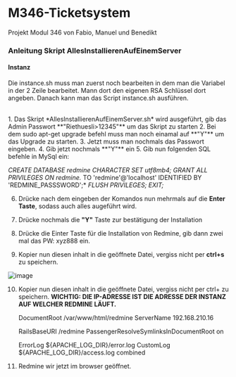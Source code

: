 # M346-Ticketsystem
Projekt Modul 346 von Fabio, Manuel und Benedikt

### Anleitung Skript AllesInstallierenAufEinemServer
#### Instanz 
Die instance.sh muss man zuerst noch bearbeiten in dem man die Variabel in der 2 Zeile bearbeitet. Mann dort den eigenen RSA Schlüssel dort angeben.
Danach kann man das Script instance.sh ausführen.


<br>
1. Das Skript *AllesInstallierenAufEinemServer.sh* wird ausgeführt, gib das Admin Passwort **"Riethuesli>12345"** um das Skript zu starten
2. Bei dem sudo apt-get upgrade befehl muss man noch einamal auf **"Y"** um das Upgrade zu starten.
3. Jetzt muss man nochmals das Passwort eingeben.
4. Gib jetzt nochmals **"Y"** ein
5. Gib nun folgenden SQL befehle in MySql ein:

   *CREATE DATABASE redmine CHARACTER SET utf8mb4;*
   *GRANT ALL PRIVILEGES ON redmine.* TO 'redmine'@'localhost' IDENTIFIED BY 'REDMINE_PASSSWORD';*
   *FLUSH PRIVILEGES;*
   *EXIT;*
   
6. Drücke nach dem eingeben der Komandos nun mehrmals auf die **Enter Taste**, sodass auch alles augeführt wird.

7. Drücke nochmals die **"Y"** Taste zur bestätigung der Installation
8. Drücke die Einter Taste für die Installation von Redmine, gib dann zwei mal das PW: xyz888 ein.
9. Kopier nun diesen inhalt in die geöffnete Datei, vergiss nicht per **ctrl+s** zu speichern.

  ![image](https://user-images.githubusercontent.com/73245336/209410546-8fe0fff1-ad48-4d8b-b6ff-bd1b4ac42334.png)


10. Kopier nun diesen inhalt in die geöffnete Datei, vergiss nicht per ctrl+ zu speichern. **WICHTIG: DIE IP-ADRESSE IST DIE ADRESSE DER INSTANZ AUF WELCHER REDMINE LÄUFT.**

    DocumentRoot /var/www/html/redmine
    ServerName 192.168.210.16

    RailsBaseURI /redmine
    PassengerResolveSymlinksInDocumentRoot on

    ErrorLog ${APACHE_LOG_DIR}/error.log
    CustomLog ${APACHE_LOG_DIR}/access.log combined

11. Redmine wir jetzt im browser geöffnet.

